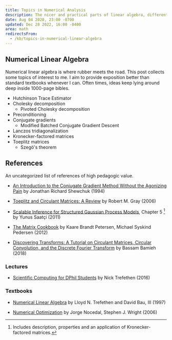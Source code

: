 ```yaml
---
title: Topics in Numerical Analysis
description: The nicer and practical parts of linear algebra, differential equations, and optimization.
date: Aug 04 2020, 23:00 -0700
updated: Dec 28 2022, 16:00 -0400
area: math
redirectsFrom:
  - /kb/topics-in-numerical-linear-algebra
---
```


## Numerical Linear Algebra

Numerical linear algebra is where rubber meets the road. This
post collects some topics of interest to me. I aim to provide exposition
better than standard textbooks whenever I can. Often times, ideas keep
lying around deep inside 1000-page bibles.

- Hutchinson Trace Estimator
- Cholesky decomposition
  - Pivoted Cholesky decomposition
- Preconditioning
- Conjugate gradients
  - Modified Batched Conjugate Gradient Descent
- Lanczos tridiagonalization
- Kronecker-factored matrices
- Toeplitz matrices
  - Szegö's theorem

## References

An uncategorized list of references of high pedagogic value.

- [An Introduction to the Conjugate Gradient Method Without the Agonizing Pain](https://www.cs.cmu.edu/~quake-papers/painless-conjugate-gradient.pdf) by Jonathan Richard Shewchuk (1994)

- [Toeplitz and Circulant Matrices: A Review](https://www.nowpublishers.com/article/Details/CIT-006) by Robert M. Gray (2006)

- [Scalable Inference for Structured Gaussian Process Models](https://mlg.eng.cam.ac.uk/pub/pdf/Saa11.pdf), Chapter 5 [^a] by Yunus Saatçi (2011)

- [The Matrix Cookbook](https://www.math.uwaterloo.ca/~hwolkowi/matrixcookbook.pdf) by Kaare Brandt Petersen, Michael Syskind Pedersen (2012)

- [Discovering Transforms: A Tutorial on Circulant Matrices, Circular Convolution, and the Discrete Fourier Transform](https://arxiv.org/abs/1805.05533) by Bassam Bamieh (2018)

### Lectures

- [Scientific Computing for DPhil Students](https://podcasts.ox.ac.uk/series/scientific-computing-dphil-students) by Nick Trefethen (2016)

### Textbooks

- [Numerical Linear Algebra](https://people.maths.ox.ac.uk/~trefethen/text.html) by Lloyd N. Trefethen and David Bau, III (1997)

- [Numerical Optimization](https://users.iems.northwestern.edu/~nocedal/book/index.html) by Jorge Nocedal, Stephen J. Wright (2006)

[^a]: Includes description, properties and an application of Kronecker-factored matrices.
